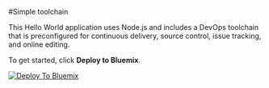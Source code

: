 #Simple toolchain

This Hello World application uses Node.js and includes a DevOps toolchain that is preconfigured for continuous delivery, source control, issue tracking, and online editing.

To get started, click **Deploy to Bluemix**.

[![Deploy To Bluemix](https://bluemix.net/deploy/button.png)](https://new-console.ng.bluemix.net/devops/setup/deploy/?repository=https%3A//github.com/open-toolchain/simple-toolchain)

<!--
For more information about using the sample, including instructions to add tools to the toolchain and make code changes, see <a href="x">Simple toolchain tutorial</a>
-->
